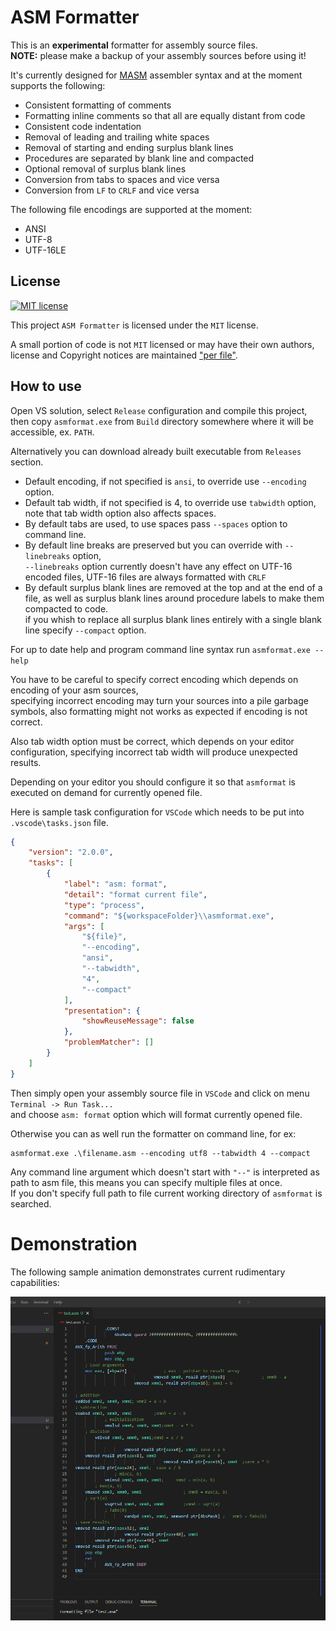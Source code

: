 
# ASM Formatter

This is an **experimental** formatter for assembly source files.\
**NOTE:** please make a backup of your assembly sources before using it!

It's currently designed for [MASM][masm] assembler syntax and at the moment supports the following:

- Consistent formatting of comments
- Formatting inline comments so that all are equally distant from code
- Consistent code indentation
- Removal of leading and trailing white spaces
- Removal of starting and ending surplus blank lines
- Procedures are separated by blank line and compacted
- Optional removal of surplus blank lines
- Conversion from tabs to spaces and vice versa
- Conversion from `LF` to `CRLF` and vice versa

The following file encodings are supported at the moment:

- ANSI
- UTF-8
- UTF-16LE

## License

[![MIT license][badge license]](/LICENSE "View license")

This project `ASM Formatter` is licensed under the `MIT` license.

A small portion of code is not `MIT` licensed or may have their own authors,\
license and Copyright notices are maintained ["per file"][file scope].

## How to use

Open VS solution, select `Release` configuration and compile this project, then copy `asmformat.exe`
from `Build` directory somewhere where it will be accessible, ex. `PATH`.

Alternatively you can download already built executable from `Releases` section.

- Default encoding, if not specified is `ansi`, to override use `--encoding` option.
- Default tab width, if not specified is 4, to override use `tabwidth` option,\
  note that tab width option also affects spaces.
- By default tabs are used, to use spaces pass `--spaces` option to command line.
- By default line breaks are preserved but you can override with `--linebreaks` option,\
  `--linebreaks` option currently doesn't have any effect on UTF-16 encoded files,
  UTF-16 files are always formatted with `CRLF`
- By default surplus blank lines are removed at the top and at the end of a file, as well as surplus
  blank lines around procedure labels to make them compacted to code.\
  if you whish to replace all surplus blank lines entirely with a single blank line specify
  `--compact` option.

For up to date help and program command line syntax run `asmformat.exe --help`

You have to be careful to specify correct encoding which depends on encoding of your asm sources,\
specifying incorrect encoding may turn your sources into a pile garbage symbols, also formatting
might not works as expected if encoding is not correct.

Also tab width option must be correct, which depends on your editor configuration,
specifying incorrect tab width will produce unexpected results.

Depending on your editor you should configure it so that `asmformat` is executed on demand for
currently opened file.

Here is sample task configuration for `VSCode` which needs to be put into `.vscode\tasks.json` file.

```json
{
	"version": "2.0.0",
	"tasks": [
		{
			"label": "asm: format",
			"detail": "format current file",
			"type": "process",
			"command": "${workspaceFolder}\\asmformat.exe",
			"args": [
				"${file}",
				"--encoding",
				"ansi",
				"--tabwidth",
				"4",
				"--compact"
			],
			"presentation": {
				"showReuseMessage": false
			},
			"problemMatcher": []
		}
	]
}
```

Then simply open your assembly source file in `VSCode` and click on menu `Terminal -> Run Task...`\
and choose `asm: format` option which will format currently opened file.

Otherwise you can as well run the formatter on command line, for ex:

```batch
asmformat.exe .\filename.asm --encoding utf8 --tabwidth 4 --compact
```

Any command line argument which doesn't start with `"--"` is interpreted as path to asm file,
this means you can specify multiple files at once.\
If you don't specify full path to file current working directory of `asmformat` is searched.

# Demonstration

The following sample animation demonstrates current rudimentary capabilities:

![Demonstration](/assets/demonstration.gif)

[masm]: https://learn.microsoft.com/en-us/cpp/assembler/masm/microsoft-macro-assembler-reference
[badge license]: https://img.shields.io/static/v1?label=License&message=MIT&color=success&style=plastic
[file scope]: https://softwarefreedom.org/resources/2012/ManagingCopyrightInformation.html#maintaining-file-scope-copyright-notices
